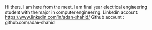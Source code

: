 Hi there. I am here from the meet.
I am final year electrical engineering student with the major in computer engineering.
Linkedin account: https://www.linkedin.com/in/adan-shahid/
Github account : github.com/adan-shahid
